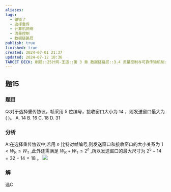 ```yaml
---
aliases: 
tags:
  - 做错了
  - 选择重传
  - 计算机网络
  - 流量控制
  - 数据链路层
publish: true
finished: true
created: 2024-07-01 21:37
updated: 2024-07-12 10:36
TARGET DECK: 刷题::25计网-王道::第 3 章 数据链路层::3.4 流量控制与可靠传输机制::题15
---
```


## 题15
### 题目
Q:对于选择重传协议，帧采用 5 位编号，接收窗口大小为 14 ，则发送窗口最大为 ( )。
A. 14 B. 16 C. 18 D. 31
### 分析
A:在选择重传协议中,若用 $n$ 比特对帧编号,则发送窗口和接收窗口的大小关系为 $1 < {W}_{\mathrm{R}} \leq  {W}_{\mathrm{T}}$ ,此外还需满足 ${W}_{\mathrm{R}} + {W}_{\mathrm{T}} \leq  {2}^{n}$ ,所以发送窗口的最大尺寸为 ${2}^{5} - {14} = {32} - {14} = {18}$ 。
![](https://img.hwenyi.live/202407121036885.webp)
### 解
选C
<!--ID: 1720753325133-->
